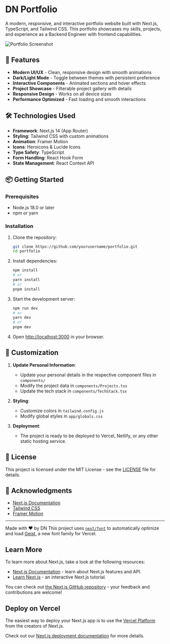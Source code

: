 # DN Portfolio

A modern, responsive, and interactive portfolio website built with Next.js, TypeScript, and Tailwind CSS. This portfolio showcases my skills, projects, and experience as a Backend Engineer with frontend capabilities.

![Portfolio Screenshot](/public/images/screenshot.png)

## 🚀 Features

- **Modern UI/UX** - Clean, responsive design with smooth animations
- **Dark/Light Mode** - Toggle between themes with persistent preference
- **Interactive Components** - Animated sections and hover effects
- **Project Showcase** - Filterable project gallery with details
- **Responsive Design** - Works on all device sizes
- **Performance Optimized** - Fast loading and smooth interactions

## 🛠️ Technologies Used

- **Framework**: Next.js 14 (App Router)
- **Styling**: Tailwind CSS with custom animations
- **Animation**: Framer Motion
- **Icons**: Heroicons & Lucide Icons
- **Type Safety**: TypeScript
- **Form Handling**: React Hook Form
- **State Management**: React Context API

## 📦 Getting Started

### Prerequisites

- Node.js 18.0 or later
- npm or yarn

### Installation

1. Clone the repository:
   ```bash
   git clone https://github.com/yourusername/portfolio.git
   cd portfolio
   ```

2. Install dependencies:
   ```bash
   npm install
   # or
   yarn install
   # or
   pnpm install
   ```

3. Start the development server:
   ```bash
   npm run dev
   # or
   yarn dev
   # or
   pnpm dev
   ```

4. Open [http://localhost:3000](http://localhost:3000) in your browser.

## 🎨 Customization

1. **Update Personal Information**:
   - Update your personal details in the respective component files in `components/`
   - Modify the project data in `components/Projects.tsx`
   - Update the tech stack in `components/TechStack.tsx`

2. **Styling**:
   - Customize colors in `tailwind.config.js`
   - Modify global styles in `app/globals.css`

3. **Deployment**:
   - The project is ready to be deployed to Vercel, Netlify, or any other static hosting service.

## 📄 License

This project is licensed under the MIT License - see the [LICENSE](LICENSE) file for details.

## 🙏 Acknowledgments

- [Next.js Documentation](https://nextjs.org/docs)
- [Tailwind CSS](https://tailwindcss.com/)
- [Framer Motion](https://www.framer.com/motion/)

---

Made with ❤️ by DN
This project uses [`next/font`](https://nextjs.org/docs/app/building-your-application/optimizing/fonts) to automatically optimize and load [Geist](https://vercel.com/font), a new font family for Vercel.

## Learn More

To learn more about Next.js, take a look at the following resources:

- [Next.js Documentation](https://nextjs.org/docs) - learn about Next.js features and API.
- [Learn Next.js](https://nextjs.org/learn) - an interactive Next.js tutorial.

You can check out [the Next.js GitHub repository](https://github.com/vercel/next.js) - your feedback and contributions are welcome!

## Deploy on Vercel

The easiest way to deploy your Next.js app is to use the [Vercel Platform](https://vercel.com/new?utm_medium=default-template&filter=next.js&utm_source=create-next-app&utm_campaign=create-next-app-readme) from the creators of Next.js.

Check out our [Next.js deployment documentation](https://nextjs.org/docs/app/building-your-application/deploying) for more details.

